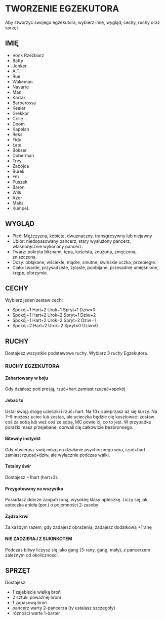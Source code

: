 # TWORZENIE EGZEKUTORA

Aby stworzyć swojego egzekutora, wybierz imię, wygląd, cechy, ruchy oraz sprzęt.

## IMIĘ

- Vonk Rzeźbiarz
- Batty
- Jonker
- A.T.
- Rue
- Wakeman
- Navarre
- Man
- Kartak
- Barbarossa
- Keeler
- Grekkor
- Crille
- Doom
- Kapelan
- Reks
- Fido
- Łata
- Bokser
- Doberman
- Trey
- Zabójca
- Burek
- Fifi
- Puszek
- Baron
- Wilk
- Azor
- Maks
- Kumpel.

## WYGLĄD

- Płeć: Mężczyzna, kobieta, dwuznaczny, transgresywny lub niejawny
- Ubiór: niedopasowany pancerz, stary wysłużony pancerz, własnoręcznie wykonany pancerz.
- Twarz: pokryta bliznami, tępa, koścista, znużona, zmęczona, zniszczona.
- Oczy: obłąkane, wściekłe, mądre, smutne, świńskie oczka, przebiegłe.
- Ciało:  twarde, przysadziste, żylaste, poobijane, przesadnie umięśnione, krępe, olbrzymie.

## CECHY

Wybierz jeden zestaw cech:

- Spokój+1 Hart+2 Urok−1 Spryt+1 Dziw=0
- Spokój−1 Hart+2 Urok−2 Spryt+1 Dziw+2
- Spokój+1 Hart+2 Urok−2 Spryt+2 Dziw−1
- Spokój+2 Hart+2 Urok−2 Spryt=0 Dziw=0

## RUCHY

Dostajesz wszystkie podstawowe ruchy.
Wybierz 3 ruchy Egzekutora.

### RUCHY EGZEKUTORA

#### Zahartowany w boju

Gdy działasz pod presją, rzuć+hart zamiast rzucać+spokój

#### Jebać to

Ustal swoją drogę ucieczki i rzuć+hart. Na 10+ spieprzasz aż się kurzy. Na 7–9 możesz uciec lub zostać, ale ucieczka będzie cię kosztować: zostaw coś za sobą lub weź coś ze sobą, MC powie ci, co to jest. W przypadku porażki masz przejebane, dorwali cię całkowicie bezbronnego.

#### Bitewny instynkt

Gdy otwierasz swój mózg na działanie psychicznego wiru, rzuć+hart zamiast rzucać+dziw, ale wyłącznie podczas walki.

#### Totalny świr

Dostajesz +1hart (hart+3).

#### Przygotowany na wszystko

Posiadasz dobrze zaopatrzoną, wysokiej klasy apteczkę. Liczy się jak apteczka anioła (por.) o pojemności 2-zasoby

#### Żądza krwi

Za każdym razem, gdy zadajesz obrażenia, zadajesz dodatkową +1ranę

#### NIE ZADZIERAJ Z SUKINKOTEM

Podczas bitwy liczysz się jako gang (3-rany, gang, mały), z pancerzem zależnym od okoliczności.

## SPRZĘT

Dostajesz:

- 1 zajebiście wielką broń
- 2 sztuki poważnej broni
- 1 zapasową broń
- pancerz warty 2-pancerza
(ty ustalasz szczegóły)
- różności warte 1-barter
